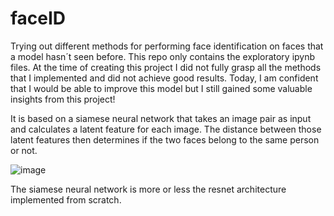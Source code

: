 # faceID
Trying out different methods for performing face identification on faces that a model hasn´t seen before. This repo only contains the exploratory ipynb files. At the time of creating this project I did not fully grasp all the methods that I implemented and did not achieve good results. Today, I am confident that I would be able to improve this model but I still gained some valuable insights from this project!

It is based on a siamese neural network that takes an image pair as input and calculates a latent feature for each image. The distance between those latent features then determines if the two faces belong to the same person or not.

![image](https://user-images.githubusercontent.com/59232492/207034900-a6836832-d885-48e5-9cd7-b7f19b41518e.png)

The siamese neural network is more or less the resnet architecture implemented from scratch.
